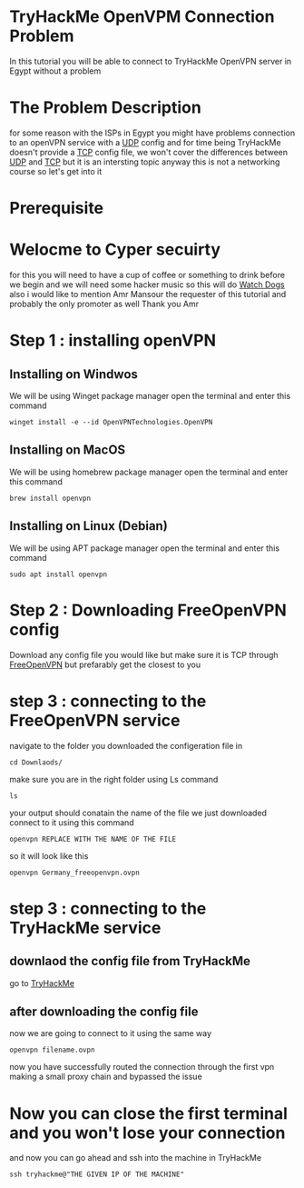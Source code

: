 # TryHackMe OpenVPM Connection Problem
In this tutorial you will be able to connect to TryHackMe OpenVPN server in Egypt without a problem
# The Problem Description
for some reason with the ISPs in Egypt you might have problems connection to an openVPN service with a [UDP](https://www.freecodecamp.org/news/tcp-vs-udp/) config
and for time being TryHackMe doesn't provide a [TCP](https://www.freecodecamp.org/news/tcp-vs-udp/) config file, we won't cover the differences between [UDP](https://www.freecodecamp.org/news/tcp-vs-udp/) and [TCP](https://www.freecodecamp.org/news/tcp-vs-udp/)
but it is an intersting topic anyway this is not a networking course so let's get into it
# Prerequisite
# Welocme to Cyper secuirty 
for this you will need to have a cup of coffee or something to drink before we begin
and we will need some hacker music so this will do [Watch Dogs](https://www.youtube.com/watch?v=OBRdjjRTt6c)
also i would like to mention Amr Mansour the requester of this tutorial and probably the only promoter as well
Thank you Amr
# Step 1 : installing openVPN
## Installing on Windwos 
We will be using Winget package manager open the terminal and enter this command 

    winget install -e --id OpenVPNTechnologies.OpenVPN
## Installing on MacOS
We will be using homebrew package manager open the terminal and enter this command 

    brew install openvpn
## Installing on Linux (Debian)
We will be using APT package manager open the terminal and enter this command 

    sudo apt install openvpn
# Step 2 : Downloading FreeOpenVPN config
Download any config file you would like but make sure it is TCP
through [FreeOpenVPN](https://www.freeopenvpn.org/) but prefarably get the closest to you
# step 3 : connecting to the FreeOpenVPN service
navigate to the folder you downloaded the configeration file in

    cd Downlaods/
make sure you are in the right folder using Ls command

    ls
your output should conatain the name of the file we just downloaded
connect to it using this command

    openvpn REPLACE WITH THE NAME OF THE FILE
so it will look like this

    openvpn Germany_freeopenvpn.ovpn

# step 3 : connecting to the TryHackMe service
## downlaod the config file from TryHackMe
go to [TryHackMe](https://tryhackme.com/)
## after downloading the config file
now we are going to connect to it using the same way

    openvpn filename.ovpn
now you have successfully routed the connection through the first vpn making a small proxy chain and bypassed the issue
# Now you can close the first terminal and you won't lose your connection
and now you can go ahead and ssh into the machine in TryHackMe 

    ssh tryhackme@"THE GIVEN IP OF THE MACHINE"




